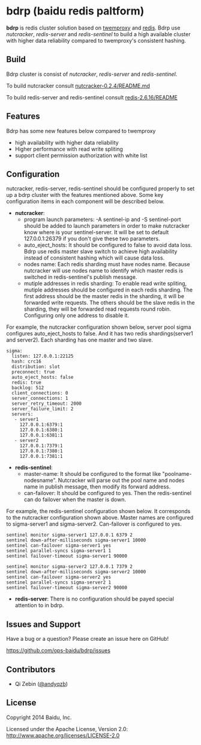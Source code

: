 # bdrp (baidu redis paltform)

**bdrp** is redis cluster solution based on [twemproxy](https://github.com/twitter/twemproxy) and [redis](http://redis.io/). Bdrp use _nutcracker_, _redis-server_ and _redis-sentinel_ to build a high available cluster with higher data reliability compared to twemproxy's  consistent hashing.

## Build

Bdrp cluster is consist of _nutcracker_, _redis-server_ and _redis-sentinel_.

To build nutcracker consult [nutcracker-0.2.4/README.md](nutcracker-0.2.4/README.md)

To build redis-server and redis-sentinel consult [redis-2.6.16/README](redis-2.6.16/README)

## Features

Bdrp has some new features below compared to twemproxy

+ high availability with higher data reliability
+ Higher performance with read write spliting
+ support client permission authorization with white list

## Configuration

nutcracker, redis-server, redis-sentinel should be configured properly to set up a bdrp cluster with the features mentioned above. Some key configuration items in each component will be described below.

+ **nutcracker**: 
  + program launch parameters: -A sentinel-ip and -S sentinel-port should be added to launch parameters in order to make nutcracker know where is your sentinel-server. It will be set to default 127.0.0.1:26379 if you don't give these two parameters.
  + auto\_eject\_hosts: It should be configured to false to avoid data loss. Bdrp use redis master slave switch to achieve high availability instead of consistent hashing which will cause data loss.
  + nodes name: Each redis sharding must have nodes name. Because nutcracker will use nodes name to identify which master redis is switched in redis-sentinel's publish message. 
  + mutiple addresses in redis sharding: To enable read write spliting, mutiple addresses should be configured in each redis sharding. The first address should be the master redis in the sharding, it will be forwarded write requests. The others should be the slave redis in the sharding, they will be forwarded read requests round robin. Configuring only one address to disable it.


For example, the nutcracker configuration shown below, server pool sigma configures auto\_eject\_hosts to false. And it has two redis shardings(server1 and server2). Each sharding has one master and two slave.

    sigma:
      listen: 127.0.0.1:22125
      hash: crc16
      distribution: slot
      preconnect: true
      auto_eject_hosts: false
      redis: true
      backlog: 512
      client_connections: 0
      server_connections: 1
      server_retry_timeout: 2000
      server_failure_limit: 2
      servers:
       - server1
         127.0.0.1:6379:1
         127.0.0.1:6380:1
         127.0.0.1:6381:1
       - server2
         127.0.0.1:7379:1
         127.0.0.1:7380:1
         127.0.0.1:7381:1

+ **redis-sentinel**: 
  + master-name: It should be configured to the format like "poolname-nodesname". Nutcracker will parse out the pool name and nodes name in publish message, then modify its forward address.
  + can-failover: It should be configured to yes. Then the redis-sentinel can do failover when the master is down.

For example, the redis-sentinel configuration shown below. It corresponds to the nutcracker configuration shown above. Master names are configured to sigma-server1 and sigma-server2. Can-failover is configured to yes.

    sentinel monitor sigma-server1 127.0.0.1 6379 2
    sentinel down-after-milliseconds sigma-server1 10000 
    sentinel can-failover sigma-server1 yes
    sentinel parallel-syncs sigma-server1 1
    sentinel failover-timeout sigma-server1 90000

    sentinel monitor sigma-server2 127.0.0.1 7379 2
    sentinel down-after-milliseconds sigma-server2 10000 
    sentinel can-failover sigma-server2 yes
    sentinel parallel-syncs sigma-server2 1
    sentinel failover-timeout sigma-server2 90000

+ **redis-server**: There is no configuration should be payed special attention to in bdrp. 


## Issues and Support

Have a bug or a question? Please create an issue here on GitHub!

https://github.com/ops-baidu/bdrp/issues

## Contributors

* Qi Zebin ([@andyqzb](http://weibo.com/andyqzb))

## License

Copyright 2014 Baidu, Inc.

Licensed under the Apache License, Version 2.0: http://www.apache.org/licenses/LICENSE-2.0

